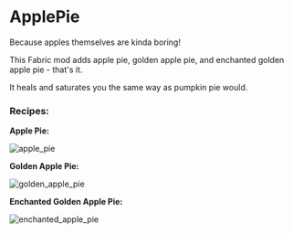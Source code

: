 # ApplePie
Because apples themselves are kinda boring!

This Fabric mod adds apple pie, golden apple pie, and enchanted golden apple pie - that's it.

It heals and saturates you the same way as pumpkin pie would.

### Recipes: 

**Apple Pie:**

![apple_pie](https://github.com/user-attachments/assets/0c025384-b04b-481e-8b1f-d7668a5b62f2)

**Golden Apple Pie:**

![golden_apple_pie](https://github.com/user-attachments/assets/daae6f67-9278-4ac4-8814-6abdd2355857)

**Enchanted Golden Apple Pie:**

![enchanted_apple_pie](https://github.com/user-attachments/assets/66b5cafb-487c-4c98-96ba-236fbcfd7405)
